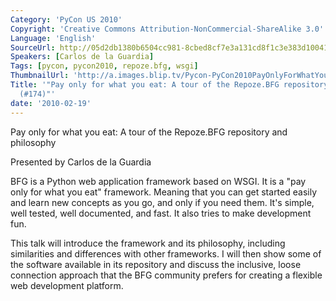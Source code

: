 ```yaml
---
Category: 'PyCon US 2010'
Copyright: 'Creative Commons Attribution-NonCommercial-ShareAlike 3.0'
Language: 'English'
SourceUrl: http://05d2db1380b6504cc981-8cbed8cf7e3a131cd8f1c3e383d10041.r93.cf2.rackcdn.com/pycon-us-2010/295_pay-only-for-what-you-eat-a-tour-of-the-repoze-bfg-repository-and-philosophy-174.m4v
Speakers: [Carlos de la Guardia]
Tags: [pycon, pycon2010, repoze.bfg, wsgi]
ThumbnailUrl: 'http://a.images.blip.tv/Pycon-PyCon2010PayOnlyForWhatYouEatATourOfTheRepozeBFGRepo556.png'
Title: '"Pay only for what you eat: A tour of the Repoze.BFG repository and philosophy
  (#174)"'
date: '2010-02-19'
---
```

Pay only for what you eat: A tour of the Repoze.BFG repository and philosophy

  
Presented by Carlos de la Guardia

  
BFG is a Python web application framework based on WSGI. It is a "pay only for
what you eat" framework. Meaning that you can get started easily and learn new
concepts as you go, and only if you need them. It's simple, well tested, well
documented, and fast. It also tries to make development fun.

  
This talk will introduce the framework and its philosophy, including
similarities and differences with other frameworks. I will then show some of
the software available in its repository and discuss the inclusive, loose
connection approach that the BFG community prefers for creating a flexible web
development platform.

